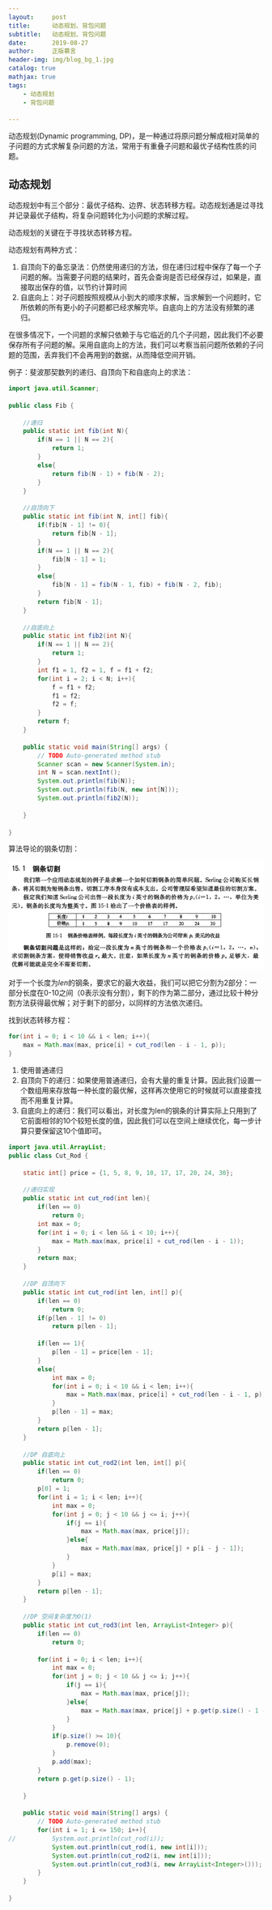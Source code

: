 ```yaml
---
layout:     post
title:      动态规划、背包问题
subtitle:   动态规划、背包问题
date:       2019-08-27
author:     正版慕言
header-img: img/blog_bg_1.jpg
catalog: true
mathjax: true
tags:
    - 动态规划
    - 背包问题

---
```


动态规划(Dynamic programming, DP)，是一种通过将原问题分解成相对简单的子问题的方式求解复杂问题的方法，常用于有重叠子问题和最优子结构性质的问题。

## 动态规划

动态规划中有三个部分：最优子结构、边界、状态转移方程。动态规划通是过寻找并记录最优子结构，将复杂问题转化为小问题的求解过程。

动态规划的关键在于寻找状态转移方程。

动态规划有两种方式：

1. 自顶向下的备忘录法：仍然使用递归的方法，但在递归过程中保存了每一个子问题的解。当需要子问题的结果时，首先会查询是否已经保存过，如果是，直接取出保存的值，以节约计算时间
2. 自底向上：对子问题按照规模从小到大的顺序求解，当求解到一个问题时，它所依赖的所有更小的子问题都已经求解完毕。自底向上的方法没有频繁的递归。

在很多情况下，一个问题的求解只依赖于与它临近的几个子问题，因此我们不必要保存所有子问题的解。采用自底向上的方法，我们可以考察当前问题所依赖的子问题的范围，丢弃我们不会再用到的数据，从而降低空间开销。


例子：斐波那契数列的递归、自顶向下和自底向上的求法：

```java
import java.util.Scanner;

public class Fib {
	
	//递归
	public static int fib(int N){
		if(N == 1 || N == 2){
			return 1;
		}
		else{
			return fib(N - 1) + fib(N - 2);
		}
	}
	
	//自顶向下
	public static int fib(int N, int[] fib){
		if(fib[N - 1] != 0){
			return fib[N - 1];
		}
		if(N == 1 || N == 2){
			fib[N - 1] = 1;
		}
		else{
			fib[N - 1] = fib(N - 1, fib) + fib(N - 2, fib);
		}
		return fib[N - 1];
	}
	
	//自底向上
	public static int fib2(int N){
		if(N == 1 || N == 2){
			return 1;
		}
		int f1 = 1, f2 = 1, f = f1 + f2;
		for(int i = 2; i < N; i++){
			f = f1 + f2;
			f1 = f2;
			f2 = f;
		}
		return f;
	}
	
	public static void main(String[] args) {
		// TODO Auto-generated method stub
		Scanner scan = new Scanner(System.in);
		int N = scan.nextInt();
		System.out.println(fib(N));
		System.out.println(fib(N, new int[N]));
		System.out.println(fib2(N));
		
	}

}

```

算法导论的钢条切割：

![钢条切割](/img/Journal/DP-钢条切割.png)


对于一个长度为$len$的钢条，要求它的最大收益，我们可以把它分割为2部分：一部分长度在0-10之间（0表示没有分割），剩下的作为第二部分，通过比较十种分割方法获得最优解；对于剩下的部分，以同样的方法依次递归。

找到状态转移方程：

```java
for(int i = 0; i < 10 && i < len; i++){
	max = Math.max(max, price[i] + cut_rod(len - i - 1, p));
}
```

1. 使用普通递归
2. 自顶向下的递归：如果使用普通递归，会有大量的重复计算。因此我们设置一个数组用来存放每一种长度的最优解，这样再次使用它的时候就可以直接查找而不用重复计算。
3. 自底向上的递归：我们可以看出，对长度为len的钢条的计算实际上只用到了它前面相邻的10个较短长度的值，因此我们可以在空间上继续优化，每一步计算只要保留这10个值即可。


```java
import java.util.ArrayList;
public class Cut_Rod {

	static int[] price = {1, 5, 8, 9, 10, 17, 17, 20, 24, 30};
	
	//递归实现
	public static int cut_rod(int len){
		if(len == 0)
			return 0;
		int max = 0;
		for(int i = 0; i < len && i < 10; i++){
			max = Math.max(max, price[i] + cut_rod(len - i - 1));
		}
		return max;
	}
	
	//DP 自顶向下
	public static int cut_rod(int len, int[] p){
		if(len == 0)
			return 0;
		if(p[len - 1] != 0)
			return p[len - 1];
		
		if(len == 1){
			p[len - 1] = price[len - 1];
		}
		else{
			int max = 0;
			for(int i = 0; i < 10 && i < len; i++){
				max = Math.max(max, price[i] + cut_rod(len - i - 1, p));
			}
			p[len - 1] = max;
		}
		return p[len - 1];
	}
	
	//DP 自底向上
	public static int cut_rod2(int len, int[] p){
		if(len == 0)
			return 0;
		p[0] = 1;
		for(int i = 1; i < len; i++){
			int max = 0;
			for(int j = 0; j < 10 && j <= i; j++){
				if(j == i){
					max = Math.max(max, price[j]);
				}else{
					max = Math.max(max, price[j] + p[i - j - 1]);
				}
			}
			p[i] = max;
		}
		return p[len - 1];
	}
	
	//DP 空间复杂度为O(1)
	public static int cut_rod3(int len, ArrayList<Integer> p){
		if(len == 0)
			return 0;

		for(int i = 0; i < len; i++){
			int max = 0;
			for(int j = 0; j < 10 && j <= i; j++){
				if(j == i){
					max = Math.max(max, price[j]);
				}else{
					max = Math.max(max, price[j] + p.get(p.size() - 1 - j));
				}
			}
			if(p.size() >= 10){
				p.remove(0);
			}
			p.add(max);
		}
		return p.get(p.size() - 1);

	}
	
	public static void main(String[] args) {
		// TODO Auto-generated method stub
		for(int i = 1; i <= 150; i++){
//			System.out.println(cut_rod(i));
			System.out.println(cut_rod(i, new int[i]));
			System.out.println(cut_rod2(i, new int[i]));
			System.out.println(cut_rod3(i, new ArrayList<Integer>()));
		}
	}

}

```
